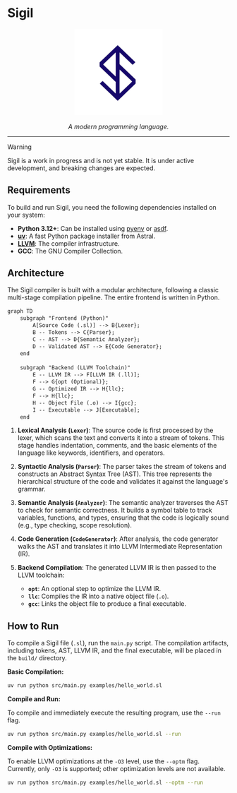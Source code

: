 # Sigil

<p align="center">
    <img src="https://github.com/rdenadai/sigil/blob/main/static/flogo.png?raw=true" alt="Sigil programming language logo" width="200"/>
</p>

<p align="center">
    <em>A modern programming language.</em>
</p>

---

> [!WARNING]
> Sigil is a work in progress and is not yet stable. It is under active development, and breaking changes are expected.

## Requirements

To build and run Sigil, you need the following dependencies installed on your system:

- **Python 3.12+**: Can be installed using [pyenv](https://github.com/pyenv/pyenv) or [asdf](https://github.com/asdf-vm/asdf).
- **[uv](https://docs.astral.sh/uv/)**: A fast Python package installer from Astral.
- **[LLVM](https://releases.llvm.org/)**: The compiler infrastructure.
- **GCC**: The GNU Compiler Collection.

## Architecture

The Sigil compiler is built with a modular architecture, following a classic multi-stage compilation pipeline. The entire frontend is written in Python.

```mermaid
graph TD
    subgraph "Frontend (Python)"
        A[Source Code (.sl)] --> B{Lexer};
        B -- Tokens --> C{Parser};
        C -- AST --> D{Semantic Analyzer};
        D -- Validated AST --> E{Code Generator};
    end

    subgraph "Backend (LLVM Toolchain)"
        E -- LLVM IR --> F[LLVM IR (.ll)];
        F --> G{opt (Optional)};
        G -- Optimized IR --> H{llc};
        F --> H{llc};
        H -- Object File (.o) --> I{gcc};
        I -- Executable --> J[Executable];
    end
```

1.  **Lexical Analysis (`Lexer`)**: The source code is first processed by the lexer, which scans the text and converts it into a stream of tokens. This stage handles indentation, comments, and the basic elements of the language like keywords, identifiers, and operators.

2.  **Syntactic Analysis (`Parser`)**: The parser takes the stream of tokens and constructs an Abstract Syntax Tree (AST). This tree represents the hierarchical structure of the code and validates it against the language's grammar.

3.  **Semantic Analysis (`Analyzer`)**: The semantic analyzer traverses the AST to check for semantic correctness. It builds a symbol table to track variables, functions, and types, ensuring that the code is logically sound (e.g., type checking, scope resolution).

4.  **Code Generation (`CodeGenerator`)**: After analysis, the code generator walks the AST and translates it into LLVM Intermediate Representation (IR).

5.  **Backend Compilation**: The generated LLVM IR is then passed to the LLVM toolchain:
    - **`opt`**: An optional step to optimize the LLVM IR.
    - **`llc`**: Compiles the IR into a native object file (`.o`).
    - **`gcc`**: Links the object file to produce a final executable.

## How to Run

To compile a Sigil file (`.sl`), run the `main.py` script. The compilation artifacts, including tokens, AST, LLVM IR, and the final executable, will be placed in the `build/` directory.

**Basic Compilation:**

```sh
uv run python src/main.py examples/hello_world.sl
```

**Compile and Run:**

To compile and immediately execute the resulting program, use the `--run` flag.

```sh
uv run python src/main.py examples/hello_world.sl --run
```

**Compile with Optimizations:**

To enable LLVM optimizations at the `-O3` level, use the `--optm` flag. Currently, only `-O3` is supported; other optimization levels are not available.

```sh
uv run python src/main.py examples/hello_world.sl --optm --run
```
